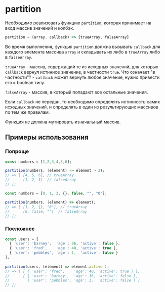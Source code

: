 # partition

Необходимо реализовать функцию `partition`, которая принимает на вход массив значений и колбэк.

```javascript
partition = (array, callback) => [trueArray, falseArray]
```

Во время выполнения, функция `partition` должна вызывать `callback` для каждого элемента массива `array` и
складывать их либо в `trueArray` либо в `falseArray`.

`trueArray` - массив, содержащий те из исходных значений, для которых `callback` вернул истинное значение, в частности `true`. 
Что означает "в частности"? - `callback` может вернуть любое значение, нужно привести его к boolean типу.

`falseArray` - массив, в который попадают все остальные значения.

Если `callback` не передан, то необходимо определять истинность самих исходных значений, 
и определять в один из результирующих массивов по тем же правилам.

Функция не должна мутировать изначальный массив.

## Примеры использования

### Попроще

```javascript
const numbers = [1,2,3,4,5,6];

partition(numbers, (element) => element > 3);
// => [ [4, 5, 6], // trueArray 
//      [1, 2, 3]  // falseArray
// ];
```

```javascript
const numbers = [0, 1, 2, {}, false, "", "0"];

partition(numbers, (element) => element);
// => [ [1, 2, {}, "0"], // trueArray 
//      [0, false, ""]  // falseArray
// ];
```

### Посложнее

```javascript
const users = [
  { 'user': 'barney',  'age': 36, 'active': false },
  { 'user': 'fred',    'age': 40, 'active': true },
  { 'user': 'pebbles', 'age': 1,  'active': false }
];
 
partition(users, (element) => element.active );
// => [ [ { 'user': 'fred',    'age': 40, 'active': true } ],
//      [ { 'user': 'barney',  'age': 36, 'active': false },
//        { 'user': 'pebbles', 'age': 1,  'active': false } ] 
// ];
```